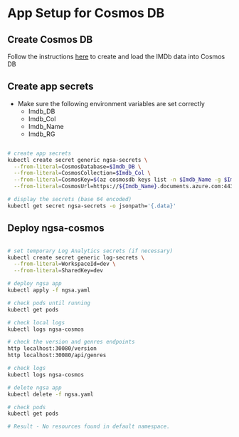 # App Setup for Cosmos DB

## Create Cosmos DB

Follow the instructions [here](https://github.com/retaildevcrews/imdb) to create and load the IMDb data into Cosmos DB

## Create app secrets

- Make sure the following environment variables are set correctly
  - Imdb_DB
  - Imdb_Col
  - Imdb_Name
  - Imdb_RG

```bash

# create app secrets
kubectl create secret generic ngsa-secrets \
  --from-literal=CosmosDatabase=$Imdb_DB \
  --from-literal=CosmosCollection=$Imdb_Col \
  --from-literal=CosmosKey=$(az cosmosdb keys list -n $Imdb_Name -g $Imdb_RG --query primaryReadonlyMasterKey -o tsv) \
  --from-literal=CosmosUrl=https://${Imdb_Name}.documents.azure.com:443/

# display the secrets (base 64 encoded)
kubectl get secret ngsa-secrets -o jsonpath='{.data}'

```

## Deploy ngsa-cosmos

```bash

# set temporary Log Analytics secrets (if necessary)
kubectl create secret generic log-secrets \
  --from-literal=WorkspaceId=dev \
  --from-literal=SharedKey=dev

# deploy ngsa app
kubectl apply -f ngsa.yaml

# check pods until running
kubectl get pods

# check local logs
kubectl logs ngsa-cosmos

# check the version and genres endpoints
http localhost:30080/version
http localhost:30080/api/genres

# check logs
kubectl logs ngsa-cosmos

# delete ngsa app
kubectl delete -f ngsa.yaml

# check pods
kubectl get pods

# Result - No resources found in default namespace.

```

